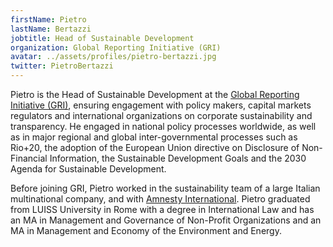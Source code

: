 ```yaml
---
firstName: Pietro
lastName: Bertazzi
jobtitle: Head of Sustainable Development
organization: Global Reporting Initiative (GRI)
avatar: ../assets/profiles/pietro-bertazzi.jpg
twitter: PietroBertazzi
---
```


Pietro is the Head of Sustainable Development at the [Global Reporting Initiative (GRI)](https://www.globalreporting.org/), ensuring engagement with policy makers, capital markets regulators and international organizations on corporate sustainability and transparency. He engaged in national policy processes worldwide, as well as in major regional and global inter-governmental processes such as Rio+20, the adoption of the European Union directive on Disclosure of Non-Financial Information, the Sustainable Development Goals and the 2030 Agenda for Sustainable Development.

Before joining GRI, Pietro worked in the sustainability team of a large Italian multinational company, and with [Amnesty International](https://www.amnesty.org/). Pietro graduated from LUISS University in Rome with a degree in International Law and has an MA in Management and Governance of Non-Profit Organizations and an MA in Management and Economy of the Environment and Energy.
